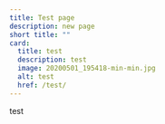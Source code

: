 ```yaml
---
title: Test page
description: new page
short title: ""
card:
  title: test
  description: test
  image: 20200501_195418-min-min.jpg
  alt: test
  href: /test/
---
```

t﻿est